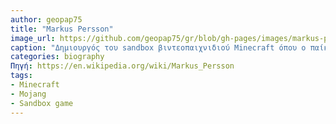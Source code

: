```yaml
---
author: geopap75
title: "Markus Persson"
image_url: https://github.com/geopap75/gr/blob/gh-pages/images/markus-persson.jpg
caption: "Δημιουργός του sandbox βιντεοπαιχνιδιού Minecraft όπου ο παίκτης έχει τη δυνατότητα να δημιουργεί και να αλλάζει το περιβάλλον του παιχνιδιού χτίζοντας κατασκευές από κύβους σε έναν τρισδιάστατο κόσμο αλγοριθμικά δημιουργημένο"
categories: biography
Πηγή: https://en.wikipedia.org/wiki/Markus_Persson
tags: 
- Minecraft
- Mojang
- Sandbox game
---
```

